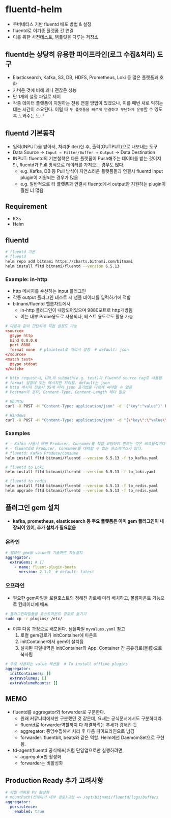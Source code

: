 # fluentd-helm

- 쿠버네티스 기반 fluentd 배포 방법 & 설정
- fluentd로 이기종 플랫폼 간 연결
- 이를 위한 사전테스트, 템플릿을 다루는 저장소

## fluentd는 상당히 유용한 파이프라인(로그 수집&처리) 도구

- Elasticsearch, Kafka, S3, DB, HDFS, Prometheus, Loki 등 많은 플랫폼과 호환
- 가벼운 것에 비해 꽤나 괜찮은 성능
- 단 1개의 설정 파일로 제어
- 각종 데이터 플랫폼이 지원하는 전용 연결 방법이 있겠으나, 이를 매번 새로 익히는 데는 시간이 소요된다. 이럴 때 `두 플랫폼을 빠르게 연결하고 무난하게 운영`할 수 있도록 도와주는 도구

## fluentd 기본동작

- 입력(INPUT)을 받아서, 처리(Filter)한 후, 출력(OUTPUT)으로 내보내는 도구
- Data Source → `Input → Filter/Buffer → Output` → Data Destination
- INPUT: fluentd의 기본철학은 다른 플랫폼이 Push해주는 데이터를 받는 것이지만, fluentd가 Pull 방식으로 데이터를 가져오는 경우도 많다.
  - e.g. Kafka, DB 등 Pull 방식이 자연스러운 플랫폼들과 연결시 fluentd input plugin이 지원되는 경우가 많음
  - e.g. 일반적으로 타 플랫폼과 연결시 fluentd에서 output만 지원하는 plugin이 훨씬 더 많음

## Requirement

- K3s
- Helm

## fluentd

```sh
# fluentd 기본
# fluentd
helm repo add bitnami https://charts.bitnami.com/bitnami
helm install fltd bitnami/fluentd --version 6.5.13
```

### Example: in-http

- http 메시지를 수신하는 input 플러그인
- 각종 output 플러그인 테스트 시 샘플 데이터를 입력하기에 적합
- bitnami/fluentd 헬름차트에서
  - in-http 플러그인이 내장되어있으며 9880포트로 http개방됨
  - 이는 내부 Probe용도로 사용되나, 테스트 용도로도 활용 가능

```conf
# 다음과 같이 간단하게 직접 설정도 가능
<source>
  @type http
  bind 0.0.0.0
  port 8888
  format none  # plaintext로 처리시 설정  # default: json
</source>
<match test>
  @type stdout
</match>
```

```sh
# http request시, URL의 subpath(e.g. test)가 fluentd source tag로 사용됨
# format 설정에 맞는 메시지만 처리됨. default는 json
# http 메시지 전송시 OS에 따라 json 표기법을 다르게 써야할 수 있음
# Postman의 경우, Content-Type, Content-Length 헤더 필요

# Ubuntu
curl -X POST -H "Content-Type: application/json" -d '{"key":"value"}' http://wsl:9880/test

# Windows
curl -X POST -H "Content-Type: application/json" -d "{\"key\":\"value\"}" http://wsl:9880/test
```

### Examples

```sh
# - Kafka 사용시 매번 Producer, Consumer를 직접 코딩하여 만드는 것은 비효율적이다.
# - fluentd로 Producer, Consumer를 대체할 수 있는 유스케이스가 많다.
# fluentd: Kafka Produce/Consume
helm install fltd bitnami/fluentd --version 6.5.13 -f to_kafka.yaml

# fluentd to Loki
helm install fltd bitnami/fluentd --version 6.5.13 -f to_loki.yaml

# fluentd to redis
helm install fltd bitnami/fluentd --version 6.5.13 -f to_redis.yaml
helm upgrade fltd bitnami/fluentd --version 6.5.13 -f to_redis.yaml
```

## 플러그인 gem 설치

- **kafka, prometheus, elasticsearch 등 주요 플랫폼은 이미 gem 플러그인이 내장되어 있어, 추가 설치가 필요없음**

### 온라인

```yaml
# 필요한 gem을 value에 기술하면 자동설치
aggregator:
  extraGems: # []
    - name: fluent-plugin-beats 
      version: 2.1.2  # default: latest
```

### 오프라인

- 필요한 gem파일을 로컬호스트의 정해진 경로에 미리 배치하고, 볼륨마운트 기능으로 컨테이너에 배포

```sh
# 플러그인파일들을 호스트마운트 경로로 옮기기
sudo cp -r plugins/ /etc/
```

- 이후 다음 과정으로 배포된다. 샘플파일 `myvalues.yaml` 참고
  1. 로컬 gem경로가 initContainer에 마운트
  2. initContainer에서 gem이 설치됨
  3. 설치된 파일내역은 initContainer와 App. Container 간 공유경로(볼륨)으로 복사됨

```yaml
# 주로 사용되는 value 섹션들  # To install offline plugins
aggregator:
  initContainers: []
  extraVolumes: []
  extraVolumeMounts: []
```

## MEMO

- fluentd를 aggregator와 forwarder로 구분한다.
  - 원래 커뮤니티에서만 구분했던 것 같은데, 요새는 공식문서에서도 구분하더라.
  - fluentd로 forwarder역할까지 다 해결하려는 추세가 강해진 듯
  - aggregator: 중앙수집해서 처리 후 다음 파이프라인으로 넘김
  - forwarder: fluentbit, beats와 같은 역할. Helm에선 DaemomSet으로 구현됨.
- td-agent(fluentd 공식배포)처럼 단일앱으로만 실행하려면,
  - aggregator만 활성화
  - forwarder는 비활성화

## Production Ready 추가 고려사항

```yaml
# 파일 버퍼용 PV 활성화
# mountPath(컨테이너 내부 경로)고정 => /opt/bitnami/fluentd/logs/buffers
aggregator:
  persistence: 
    enabled: true
```
  